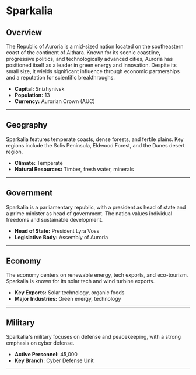 # Sparkalia

## Overview
The Republic of Auroria is a mid-sized nation located on the southeastern coast of the continent of Althara. Known for its scenic coastline, progressive politics, and technologically advanced cities, Auroria has positioned itself as a leader in green energy and innovation. Despite its small size, it wields significant influence through economic partnerships and a reputation for scientific breakthroughs.

- **Capital:** Snizhynivsk
- **Population:** 13
- **Currency:** Aurorian Crown (AUC)

---

## Geography
Sparkalia features temperate coasts, dense forests, and fertile plains. Key regions include the Solis Peninsula, Eldwood Forest, and the Dunes desert region.

- **Climate:** Temperate
- **Natural Resources:** Timber, fresh water, minerals

---

## Government
Sparkalia is a parliamentary republic, with a president as head of state and a prime minister as head of government. The nation values individual freedoms and sustainable development.

- **Head of State:** President Lyra Voss
- **Legislative Body:** Assembly of Auroria

---

## Economy
The economy centers on renewable energy, tech exports, and eco-tourism. Sparkalia is known for its solar tech and wind turbine exports.

- **Key Exports:** Solar technology, organic foods
- **Major Industries:** Green energy, technology

---

## Military
Sparkalia's military focuses on defense and peacekeeping, with a strong emphasis on cyber defense.

- **Active Personnel:** 45,000
- **Key Branch:** Cyber Defense Unit

---

